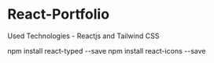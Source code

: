 # React-Portfolio
Used Technologies - Reactjs and Tailwind CSS

npm install react-typed --save
npm install react-icons --save
